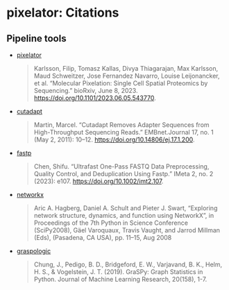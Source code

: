 # pixelator: Citations

## Pipeline tools

- [pixelator](https://doi.org/10.1101/2023.06.05.543770)

  > Karlsson, Filip, Tomasz Kallas, Divya Thiagarajan, Max Karlsson, Maud Schweitzer, Jose Fernandez Navarro, Louise Leijonancker, et al. “Molecular Pixelation: Single Cell Spatial Proteomics by Sequencing.” bioRxiv, June 8, 2023. https://doi.org/10.1101/2023.06.05.543770.

- [cutadapt](http://dx.doi.org/10.14806/ej.17.1.200)

  > Martin, Marcel. “Cutadapt Removes Adapter Sequences from High-Throughput Sequencing Reads.” EMBnet.Journal 17, no. 1 (May 2, 2011): 10–12. https://doi.org/10.14806/ej.17.1.200.

- [fastp](https://doi.org/10.1002/imt2.107)

  > Chen, Shifu. “Ultrafast One-Pass FASTQ Data Preprocessing, Quality Control, and Deduplication Using Fastp.” IMeta 2, no. 2 (2023): e107. https://doi.org/10.1002/imt2.107.

- [networkx](https://networkx.org/)

  > Aric A. Hagberg, Daniel A. Schult and Pieter J. Swart, “Exploring network structure, dynamics, and function using NetworkX”, in Proceedings of the 7th Python in Science Conference (SciPy2008), Gäel Varoquaux, Travis Vaught, and Jarrod Millman (Eds), (Pasadena, CA USA), pp. 11–15, Aug 2008

- [graspologic](https://microsoft.github.io/graspologic/latest/index.html)

  > Chung, J., Pedigo, B. D., Bridgeford, E. W., Varjavand, B. K., Helm, H. S., & Vogelstein, J. T. (2019). GraSPy: Graph Statistics in Python. Journal of Machine Learning Research, 20(158), 1-7.
